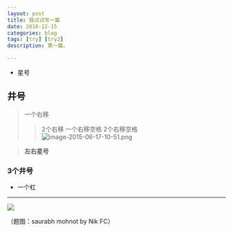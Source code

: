 ```yaml
---
layout: post
title: 我试试写一篇
date: 2016-12-15
categories: blog
tags: [try] [try2]
description: 第一篇。

---
```



* 星号


## 井号


>一个右移
>>2个右移
> 一个右移空格
>> 2个右移空格
![image-2015-06-17-10-51.png](http://upload-images.jianshu.io/upload_images/32598-b9ab149f1f314228.png)

>**左右星号**


### 3个井号


- 一个杠




----




![](http://7d9mjz.com1.z0.glb.clouddn.com/20150913-220033.jpg)


（题图：saurabh mohnot by Nik FC）









